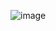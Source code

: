 ![image](https://github.com/Rahul-chaurasiya/Leetcode-Practice-Problem/assets/77222540/7f310356-5d7e-492d-a620-f3e0cb3b2627)
